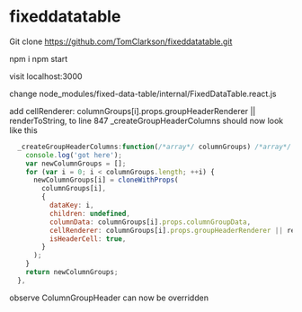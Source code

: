 # fixeddatatable

Git clone https://github.com/TomClarkson/fixeddatatable.git

npm i
npm start

visit localhost:3000

change node_modules/fixed-data-table/internal/FixedDataTable.react.js

add cellRenderer: columnGroups[i].props.groupHeaderRenderer || renderToString, to line 847
_createGroupHeaderColumns should now look like this
```javascript
  _createGroupHeaderColumns:function(/*array*/ columnGroups) /*array*/  {
    console.log('got here');
    var newColumnGroups = [];
    for (var i = 0; i < columnGroups.length; ++i) {
      newColumnGroups[i] = cloneWithProps(
        columnGroups[i],
        {
          dataKey: i,
          children: undefined,
          columnData: columnGroups[i].props.columnGroupData,
          cellRenderer: columnGroups[i].props.groupHeaderRenderer || renderToString,
          isHeaderCell: true,
        }
      );
    }
    return newColumnGroups;
  },
  ```
observe ColumnGroupHeader can now be overridden

